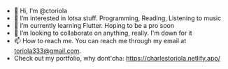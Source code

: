 - 👋 Hi, I’m @ctoriola
- 👀 I’m interested in lotsa stuff. Programming, Reading, Listening to music
- 🌱 I’m currently learning Flutter. Hoping to be a pro soon
- 💞️ I’m looking to collaborate on anything, really. I'm down for it
- 📫 How to reach me. You can reach me through my email at toriola333@gmail.com.
- Check out my portfolio, why dont'cha: https://charlestoriola.netlify.app/

<!---
ctoriola/ctoriola is a ✨ special ✨ repository because its `README.md` (this file) appears on your GitHub profile.
You can click the Preview link to take a look at your changes.
--->
